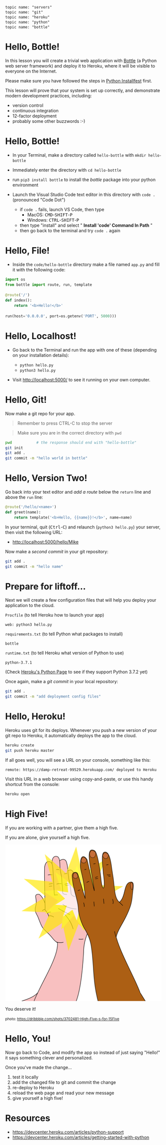     topic name: "servers"
    topic name: "git"
    topic name: "heroku"
    topic name: "python"
    topic name: "bottle"

# Hello, Bottle!

In this lesson you will create a trivial web application with [Bottle](http://bottlepy.org/docs/dev/index.html) (a Python web server framework) and deploy it to Heroku, where it will be visible to everyone on the Internet.

Please make sure you have followed the steps in [Python Installfest](/projects/installfest_python) first.

This lesson will prove that your system is set up correctly, and demonstrate modern development practices, including:
 
   * version control
   * continuous integration
   * 12-factor deployment
   * probably some other buzzwords :-)  

# Hello, Bottle!

- In your Terminal, make a directory called `hello-bottle` with `mkdir hello-bottle`

- Immediately enter the directory with `cd hello-bottle`

- run `pip3 install bottle` to install the *bottle* package into your python environment

- Launch the Visual Studio Code text editor in this directory with `code .` (pronounced "Code Dot")
  - if `code .` fails, launch VS Code, then type 
    * MacOS: <kbd>CMD</kbd>-<kbd>SHIFT</kbd>-<kbd>P</kbd>
    * Windows: <kbd>CTRL</kbd>-<kbd>SHIFT</kbd>-<kbd>P</kbd>
  - then type "install" and select " **Install 'code' Command In Path** "
  - then go back to the terminal and try `code .` again

# Hello, File!

- Inside the `code/hello-bottle` directory make a file named `app.py` and fill it with the following code:

``` python
import os
from bottle import route, run, template

@route('/')
def index():
    return '<b>Hello!</b>'

run(host='0.0.0.0', port=os.getenv('PORT', 5000)))
```

# Hello, Localhost!

- Go back to the Terminal and run the app with one of these (depending on your installation details):

    * `python hello.py`
    * `python3 hello.py`

- Visit <http://localhost:5000/> to see it running on your own computer.

# Hello, Git!

Now make a git repo for your app.

> Remember to press CTRL-C to stop the server

> Make sure you are in the correct directory with `pwd`

```bash
pwd           # the response should end with "hello-bottle"
git init
git add .
git commit -m "hello world in bottle"
```

# Hello, Version Two!

Go back into your text editor and *add a route* below the `return` line and above the `run` line:

```python
@route('/hello/<name>')
def greet(name):
    return template('<b>Hello, {{name}}!</b>', name=name)
```

In your terminal, quit (<kbd>Ctrl</kbd>-<kbd>C</kbd>) and relaunch (`python3 hello.py`) your server, then visit the following URL:

* <http://localhost:5000/hello/Mike> 

Now make a *second commit* in your git repository:

```bash
git add .
git commit -m "hello name"
```

# Prepare for liftoff...

Next we will create a few configuration files that will help you deploy your application to the cloud.

<!--BOX-->
`Procfile` (to tell Heroku how to launch your app)

```
web: python3 hello.py
```
<!--/BOX-->

<!--BOX-->
`requirements.txt` (to tell Python what packages to install)

```
bottle
```
<!--/BOX-->

<!--BOX-->
`runtime.txt` (to tell Heroku what version of Python to use)

```
python-3.7.1
```

(Check [Heroku's Python Page](https://devcenter.heroku.com/articles/python-support#supported-runtimes) to see if they support Python 3.7.2 yet)

<!--/BOX-->

Once again, make a *git commit* in your local repository:

```bash
git add .
git commit -m "add deployment config files"
```

# Hello, Heroku!

Heroku uses git for its deploys. Whenever you push a new version of your git repo to Heroku, it automatically deploys the app to the cloud.

```sh
heroku create
git push heroku master
```

If all goes well, you will see a URL on your console, something like this:

```
remote: https://damp-retreat-99529.herokuapp.com/ deployed to Heroku
```

Visit this URL in a web browser using copy-and-paste, or use this handy shortcut from the console:

```bash
heroku open
```

# High Five!

If you are working with a partner, give them a high five.

If you are alone, give yourself a high five.

![high five](../images/high-five.svg)

You deserve it!

<small>photo: <https://dribbble.com/shots/3702481-High-Five-s-for-15Five>
</small>

# Hello, You!

Now go back to Code, and modify the app so instead of just saying "Hello!" it says something clever and personalized.

Once you've made the change...

1. test it locally
2. add the changed file to git and commit the change
3. re-deploy to Heroku
4. reload the web page and read your new message
5. give yourself a high five!

# Resources

* https://devcenter.heroku.com/articles/python-support
* https://devcenter.heroku.com/articles/getting-started-with-python
